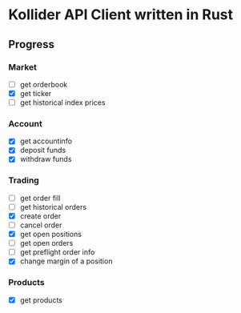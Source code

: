 # Kollider API Client written in Rust #

## Progress ##

### Market ###

- [ ] get orderbook
- [x] get ticker
- [ ] get historical index prices

### Account ###

- [x] get accountinfo
- [x] deposit funds
- [x] withdraw funds

### Trading ###

- [ ] get order fill
- [ ] get historical orders
- [x] create order
- [ ] cancel order
- [x] get open positions
- [ ] get open orders
- [ ] get preflight order info
- [x] change margin of a position

### Products ###

- [x] get products
